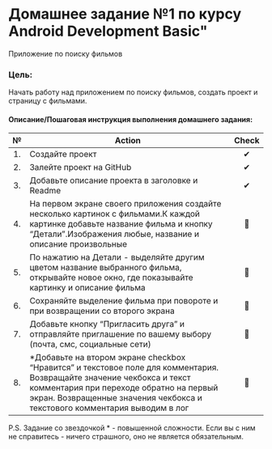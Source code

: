 # Домашнее задание №1 по курсу Android Development Basic" 

Приложение по поиску фильмов

### Цель:
Начать работу над приложением по поиску фильмов, создать проект и страницу с фильмами.

#### Описание/Пошаговая инструкция выполнения домашнего задания:
| № | Action | Check
| :-: | ------ | :-----: |
|1. |Создайте проект |✔|
|2. |Залейте проект на GitHub |✔|
|3. |Добавьте описание проекта в заголовке и Readme |✔|
|4. |На первом экране своего приложения создайте несколько картинок с фильмами.К каждой картинке добавьте название фильма и кнопку “Детали”.Изображения любые, название и описание произвольные |🤢|
|5. |По нажатию на Детали - выделяйте другим цветом название выбранного фильма, открывайте новое окно, где показывайте картинку и описание фильма|🤢|
|6. |Сохраняйте выделение фильма при повороте и при возвращении со второго экрана|🤢|
|7. |Добавьте кнопку “Пригласить друга” и отправляйте приглашение по вашему выбору (почта, смс, социальные сети)|🤢|
|8. |*Добавьте на втором экране checkbox “Нравится” и текстовое поле для комментария. Возвращайте значение чекбокса и текст комментария при переходе обратно на первый экран. Возвращенные значения чекбокса и текстового комментария выводим в лог |🤢|
 
  P.S. Задание со звездочкой * - повышенной сложности. Если вы с ним не справитесь - ничего страшного, оно не является обязательным.




